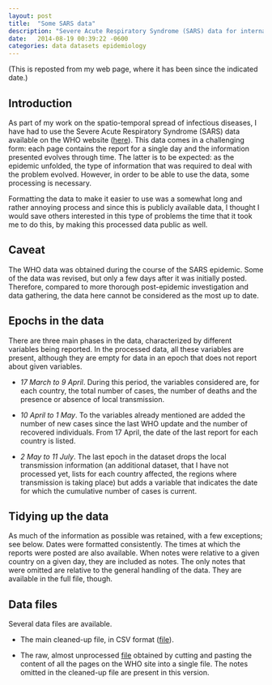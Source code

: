 ```yaml
---
layout: post
title:  "Some SARS data"
description: "Severe Acute Respiratory Syndrome (SARS) data for international spread collated from the WHO website maintained during the 2003 epidemic."
date:   2014-08-19 00:39:22 -0600
categories: data datasets epidemiology
---
```

(This is reposted from my web page, where it has been since the indicated date.)

## Introduction

As part of my work on the spatio-temporal spread of infectious diseases, I have had to use the Severe Acute
Respiratory Syndrome (SARS) data available on the WHO website ([here](http://www.who.int/csr/sars/country/en/)).
This data comes in a challenging form: each page contains the report for a single day and the information
presented evolves through time. The latter is to be expected: as the epidemic unfolded, the type of information
that was required to deal with the problem evolved. However, in order to be able to use the data, some processing
is necessary.


Formatting the data to make it easier to use was a somewhat long and rather annoying process and since this is
publicly available data, I thought I would save others interested in this type of problems the time that it took
me to do this, by making this processed data public as well.

## Caveat
The WHO data was obtained during the course of the SARS epidemic. Some of the data was revised, but only a few
days after it was initially posted. Therefore, compared to more thorough post-epidemic investigation and data
gathering, the data here cannot be considered as the most up to date.

## Epochs in the data
There are three main phases in the data, characterized by different variables being reported. In the processed
data, all these variables are present, although they are empty for data in an epoch that does not report about
given variables.

+ *17 March to 9 April*. During this period, the variables considered are, for each country, the total number of
cases, the number of deaths and the presence or absence of local transmission.

+ *10 April to 1 May*. To the variables already mentioned are added the number of new cases since the
last WHO update and the number of recovered individuals. From 17 April, the date of the last report for each
country is listed.

+ *2 May to 11 July*. The last epoch in the dataset drops the local transmission information (an additional
dataset, that I have not processed yet, lists for each country affected, the regions where transmission is taking
place) but adds a variable that indicates the date for which the cumulative number of cases is current.

## Tidying up the data

As much of the information as possible was retained, with a few exceptions; see below. Dates were formatted
consistently. The times at which the reports were posted are also available. When notes were relative to a given
country on a given day, they are included as notes. The only notes that were omitted are relative to the general
handling of the data. They are available in the full file, though.

## Data files
Several data files are available.

+ The main cleaned-up file, in CSV format ([file](https://raw.githubusercontent.com/julien-arino/datasets/master/SARS_data.csv)).

+ The raw, almost unprocessed [file](https://raw.githubusercontent.com/julien-arino/datasets/master/SARS_data.raw.txt) obtained by cutting and pasting the content of all the
pages on the WHO site into a single file. The notes omitted in the cleaned-up file are present in this version.

